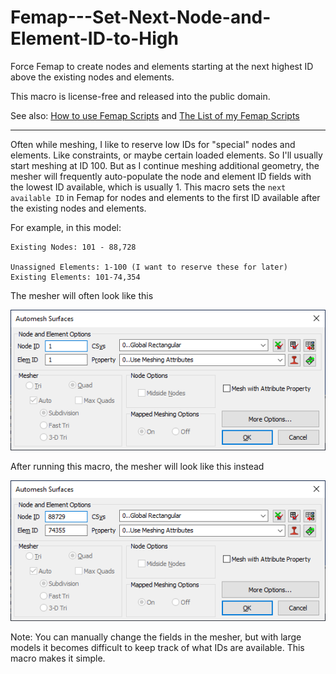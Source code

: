 # Femap---Set-Next-Node-and-Element-ID-to-High
Force Femap to create nodes and elements starting at the next highest ID above the existing nodes and elements.

This macro is license-free and released into the public domain.

See also: [How to use Femap Scripts](https://github.com/aaronjasso/How_to_use_Femap_Scripts) and [The List of my Femap Scripts](https://github.com/aaronjasso/My-Femap-Scripts)

---

Often while meshing, I like to reserve low IDs for "special" nodes and elements. Like constraints, or maybe certain loaded elements. So I'll usually start meshing at ID 100. But as I continue meshing additional geometry, the mesher will frequently auto-populate the node and element ID fields with the lowest ID available, which is usually 1. This macro sets the `next available ID` in Femap for nodes and elements to the first ID available after the existing nodes and elements.

For example, in this model:
```Unassigned Nodes: 1-100 (I don't want to use these IDs yet, but Femap doesn't know this)
Existing Nodes: 101 - 88,728

Unassigned Elements: 1-100 (I want to reserve these for later)
Existing Elements: 101-74,354
```
The mesher will often look like this

![Before](images/Before.png)

After running this macro, the mesher will look like this instead

![After](images/After.png)

Note: You can manually change the fields in the mesher, but with large models it becomes difficult to keep track of what IDs are available. This macro makes it simple.
